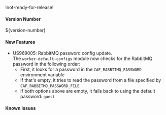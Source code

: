 !not-ready-for-release!

#### Version Number
${version-number}

#### New Features
- US969005: RabbitMQ password config update.  
  The `worker-default-configs` module now checks for the RabbitMQ password in the following order:
  - First, it looks for a password in the `CAF_RABBITMQ_PASSWORD` environment variable
  - If that's empty, it tries to read the password from a file specified by `CAF_RABBITMQ_PASSWORD_FILE`
  - If both options above are empty, it falls back to using the default password: `guest`

#### Known Issues

